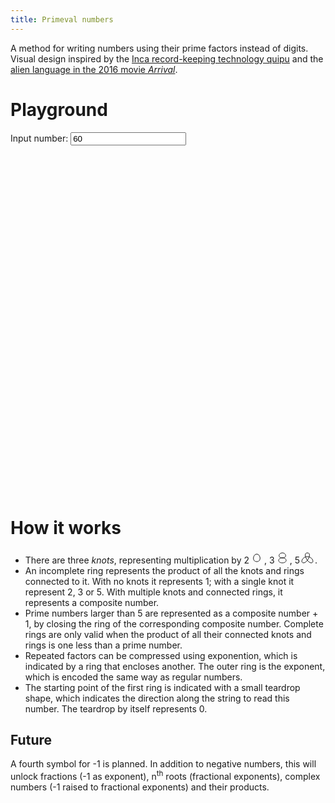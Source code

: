 ```yaml
---
title: Primeval numbers
---
```


A method for writing numbers using their prime factors instead of digits. Visual design inspired by the [Inca record-keeping technology quipu](https://en.wikipedia.org/wiki/Quipu) and the [alien language in the 2016 movie _Arrival_](https://blog.wolfram.com/2017/01/31/analyzing-and-translating-an-alien-language-arrival-logograms-and-the-wolfram-language/).

# Playground

<label>Input number: <input id="number" type="number" min="0" step="1" value="60" /></label>
<pre id="factors" style="height: 2rem; text-align: center;"></pre>

<svg viewbox="0 0 100 100" xmlns="http://www.w3.org/2000/svg"
    style="display: block; margin: 0 auto; max-height: calc(50vh - mod(50vh, 1rem)); max-width: calc(100% - mod(100%, 1rem));">
  <defs>
      <marker
      id="dot"
      viewBox="0 0 10 10"
      refX="5"
      refY="5"
      markerWidth="5"
      markerHeight="5">
      <circle cx="5" cy="5" r="5" stroke="none" fill="currentcolor" />
    </marker>
  </defs>
  <path id="thread" stroke="currentcolor" stroke-width="0.2" fill="none" marker-end="url(#dot)"
 />
</svg>

# How it works

<style>
    .nowrap {
        white-space: nowrap;
    }
</style>

- There are three _knots_, representing multiplication by
  <span class="nowrap">2<svg xmlns="http://www.w3.org/2000/svg" height="24" width="24" viewBox="0 0 6 6" style="vertical-align: bottom"><path d="M 3 1.5 c 1.5 0 2 3 0 3 s -1.5 -3 0 -3" fill="none" stroke="currentcolor" stroke-width="0.25" /></svg>,</span> <span class="nowrap">3<svg xmlns="http://www.w3.org/2000/svg" height="24" width="24" viewBox="0 0 6 6" style="vertical-align: bottom"><path d="M 3 1 c 1.5 0 2 2 0 2 s -2 2 0 2 s 2 -2 0 -2 s -1.5 -2 0 -2" fill="none" stroke="currentcolor" stroke-width="0.25" /></svg>,</span> <span class="nowrap">5<svg xmlns="http://www.w3.org/2000/svg" height="24" width="24" viewBox="0 0 6 6" style="vertical-align: bottom"><path d="M 3 1 c 2 0 0 4 -1.5 4 s -0.5 -2.5 1.5 -2.5 s 3 2.5 1.5 2.5 s -3.5 -4 -1.5 -4" fill="none" stroke="currentcolor" stroke-width="0.25" /></svg>.</span>
- An incomplete ring represents the product of all the knots and rings connected to it. With no knots it represents 1; with a single knot it represent 2, 3 or 5. With multiple knots and connected rings, it represents a composite number.
- Prime numbers larger than 5 are represented as a composite number + 1, by closing the ring of the corresponding composite number. Complete rings are only valid when the product of all their connected knots and rings is one less than a prime number.
- Repeated factors can be compressed using exponention, which is indicated by a ring that encloses another. The outer ring is the exponent, which is encoded the same way as regular numbers.
- The starting point of the first ring is indicated with a small teardrop shape, which indicates the direction along the string to read this number. The teardrop by itself represents 0.

## Future
A fourth symbol for -1 is planned. In addition to negative numbers, this will unlock fractions (-1 as exponent), n<sup>th</sup> roots (fractional exponents), complex numbers (-1 raised to fractional exponents) and their products.

<script>
    const known_primes = [5];

    function is_prime(number) {
        for (const prime of known_primes) {
            if (number === prime) return true;
            if (number % prime === 0) return false;
        }
        known_primes.push(number);
        return true;
    }

    function prime_factors(number) {
        if (number === 0 || number === 1) return number;

        const max = Math.sqrt(number);
        const factors = [];
        
        function add(factor) {
            let exponent = 0;
            do {
                number /= factor;
                exponent++;
            } while (number % factor === 0);
            
            if (factor > 5) factor = prime_factors(factor - 1);

            factors.push([factor, prime_factors(exponent)]);
        }

        function check_add(factor) {
            if (is_prime(factor) && number % factor === 0) add(factor)
        }

        if (number % 2 === 0) add(2);
        if (number % 3 === 0) add(3);
        if (number % 5 === 0) add(5);

        for (let i = 6; i < max; i += 6) {
            check_add(i + 1);
            check_add(i + 5);
        }

        if (number > 1) add(number);

        return factors;
    }

    function format(factors, root) {
        if (typeof factors === 'number') return factors;
        const inner = factors.map(([prime, exp]) => {
            const sup = exp === 1 ? '': `<sup>${format(exp, true)}</sup>`;
            return `${format(prime)}${sup}`;
        }).join('•');
        return root ? inner : `(${inner} + 1)`;
    }

    const knots = {
        0: ['l', 0.01, 0],
        1: ['a', 3, 3, 0, 1, 1, 0, 6, 'm', 0, -6],
        2: ['c', 1.5, 0, 2, 3, 0, 3, 's', -1.5, -3, 0, -3],
        3: ['c', 1.5, 0, 2, 2, 0, 2, 's', -2, 2, 0, 2, 's', 2, -2, 0, -2, 's', -1.5, -2, 0, -2],
        5: ['c', 2, 0, 0, 4, -1.5, 4,
            's', -0.5, -2.5, 1.5, -2.5,
            's', 3, 2.5, 1.5, 2.5,
            's', -3.5, -4, -1.5, -4],
    };

    function turn(path, angle) {
        if (angle === 0) return path;
        const c = Math.cos(angle);
        const s = Math.sin(angle);
        const turn_pt = (x, y) => [x * c - y * s, x * s + y * c];
        
        const turned = [];
        for (let i = 0; i < path.length; ) {
            if (path[i] === 'a') {
                turned.push(...path.slice(i, i + 6));
                i += 6;
            } else if (typeof path[i] !== 'number') {
                turned.push(path[i]);
                i += 1;
                continue;
            }
            turned.push(...turn_pt(path[i], path[i+1]));
            i += 2;
        }
        return turned;
    }

    function number_path(factors, inner = 0, level = 0, close = false) {
        if (typeof factors === 'number') return knots[factors];
        const offset = (level > 0 ? 0.5 : 0) + (close ? 0.5 : 0.25);
        const num_points = factors.length + (level > 0 ? 1 : 0);
        const angle = 2 * Math.PI / num_points * (level % 2 ? -1 : 1);
        // Radius of the circumcircle of a regular polygon with num_points sides of length 6:
        const radius = Math.max(inner, 3 / Math.sin(Math.PI / Math.max(2, num_points)));

        const xy = (i) => [radius * Math.sin(angle * i), -radius * Math.cos(angle * i)];
        const dxy = (i, j) => [
            radius * (Math.sin(angle * i) - Math.sin(angle * j)),
            -radius * (Math.cos(angle * i) - Math.cos(angle * j))
        ];
        const arc = ['a', radius, radius, 0, 0, 1 - level % 2];

        const factor_path = (prime, exp, bump) =>
            turn(number_path(prime, inner, level + bump, true), Math.PI).concat(
                exp === 1 ? [] :
                turn(
                    number_path(
                        typeof exp === 'number' ? [[exp, 1]] : exp,
                        3, level + bump, false
                    ),
                    Math.PI
                )
            );

        if (factors.length === 1 && Array.isArray(factors[0][0])) {
            const [prime, exp] = factors[0];
            return turn(factor_path(prime, exp, 0), Math.PI);
        }

        const result = factors.flatMap(([prime, exp], i) => {
            const path = [];

            if (i === 0 && offset) path.push(...arc, ...dxy(offset, 0));

            let main = factor_path(prime, exp, 1);
            if (i + offset) main = turn(main, angle * (i + offset));
            path.push(...main);

            if (i < factors.length - 1) {
                path.push(...arc, ...dxy(i + offset + 1, i + offset));
            } else if (close) {
                path.push(...arc, ...dxy(0, i + offset));
            } else {
                path.push(...arc, ...dxy(factors.length - 0.75 + offset, i + offset));
                path.push('m', ...dxy(0, factors.length - 0.75 + offset));
            }

            return path;
        });

        return result;
    }

    const input_el = document.querySelector('input#number');
    const output_el = document.querySelector('#factors');
    const thread_el = document.querySelector('#thread');
    
    input_el.addEventListener('input', (event) => {
        const number = parseInt(event.target.value);
        const factors = prime_factors(number);
        output_el.innerHTML = format(factors, true);
        // + '\n' + JSON.stringify(factors, null, 2);
        thread_el.setAttribute('d', 'M 50 50 ' + number_path(factors).join(' '));
    });

    input_el.dispatchEvent(new InputEvent('input'));


</script>